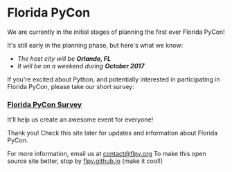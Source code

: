 # Florida PyCon

We are currently in the initial stages of planning the first ever Florida PyCon!

It's still early in the planning phase, but here's what we know:

- _The host city will be **Orlando, FL**_
- _It will be on a weekend during **October 2017**_


If you're excited about Python, and potentially interested in participating in Florida PyCon, please take our short survey:

### [Florida PyCon Survey](https://goo.gl/forms/7NkK6bW2haJ8Q9Rp1)

It'll help us create an awesome event for everyone!

Thank you! Check this site later for updates and information about Florida PyCon.

For more information, email us at [contact@flpy.org](mailto:contact@flpy.org)
To make this open source site better, stop by [flpy.github.io](https://github.com/flpy/flpy.github.io) (make it cool!)
